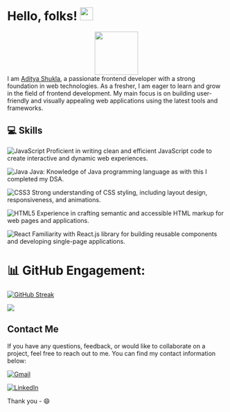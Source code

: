  <h1>
                        Hello, folks!
  <img src="https://media.giphy.com/media/hvRJCLFzcasrR4ia7z/giphy.gif" width="30px"/>
</h1>

<div id="header" align="center">
  <img src="https://media.giphy.com/media/vLlpbDafjgHystuJ0a/giphy.gif" width="100"/>
</div>
I am <a href='https://aditya-portfolio-c978b.web.app/'> Aditya Shukla</a>, a passionate frontend developer with a strong foundation in web technologies. As a fresher, I am eager to learn and grow in the field of frontend development. My main focus is on building user-friendly and visually appealing web applications using the latest tools and frameworks.

##  💻 Skills

![JavaScript](https://img.shields.io/badge/javascript-%23323330.svg?style=for-the-badge&logo=javascript&logoColor=%23F7DF1E)  Proficient in writing clean and efficient JavaScript code to create interactive and dynamic web experiences.

![Java](https://img.shields.io/badge/java-%23ED8B00.svg?style=for-the-badge&logo=openjdk&logoColor=white) Java: Knowledge of Java programming language as with this I completed my DSA.

![CSS3](https://img.shields.io/badge/css3-%231572B6.svg?style=for-the-badge&logo=css3&logoColor=white) Strong understanding of CSS styling, including layout design, responsiveness, and animations.

![HTML5](https://img.shields.io/badge/html5-%23E34F26.svg?style=for-the-badge&logo=html5&logoColor=white) Experience in crafting semantic and accessible HTML markup for web pages and applications.

![React](https://img.shields.io/badge/react-%2320232a.svg?style=for-the-badge&logo=react&logoColor=%2361DAFB)  Familiarity with React.js library for building reusable components and developing single-page applications.

# 📊 GitHub Engagement:
<!--
![](https://github-readme-stats.vercel.app/api?username=Adi-tya-shukla&show_icons=true&hide=contribs,prs&cache_seconds=86400&theme=aura_dark)<br/>
![](https://github-readme-streak-stats.herokuapp.com/?user=Adi-tya-shukla&theme=aura_dark_border=false)<br/>
![](https://github-readme-stats.vercel.app/api/top-langs/?username=Adi-tya-shukla&theme=dark&hide_border=true&include_all_commits=false&count_private=false&layout=compact) <br/>
-->
[![GitHub Streak](http://github-readme-streak-stats.herokuapp.com?user=Adi-tya-shukla&theme=aura-dark&date_format=M%20j%5B%2C%20Y%5D)](https://git.io/streak-stats)


![](https://komarev.com/ghpvc/?username=Adi-tya-shukla)
## Contact Me

If you have any questions, feedback, or would like to collaborate on a project, feel free to reach out to me. You can find my contact information below:

[![Gmail](https://img.shields.io/badge/Gmail-D14836?style=for-the-badge&logo=gmail&logoColor=white)](shuklaji247@gmail.com)

[![LinkedIn](https://img.shields.io/badge/LinkedIn-%230077B5.svg?logo=linkedin&logoColor=white)](https://www.linkedin.com/in/shukla-adityaa)

Thank you - 😄
